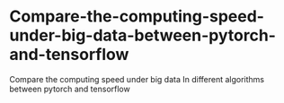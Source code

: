 # Compare-the-computing-speed-under-big-data-between-pytorch-and-tensorflow
Compare the computing speed under big data  In different algorithms  between pytorch and tensorflow
